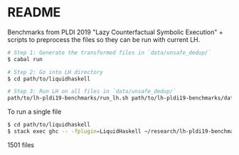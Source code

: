 # README

Benchmarks from PLDI 2019 "Lazy Counterfactual Symbolic Execution" + scripts to preprocess the files so they can be run with current LH.

```.sh
# Step 1: Generate the transformed files in `data/unsafe_dedup/`
$ cabal run

# Step 2: Go into LH directory
$ cd path/to/liquidhaskell

# Step 3: Run LH on all files in `data/unsafe_dedup/`
path/to/lh-pldi19-benchmarks/run_lh.sh path/to/lh-pldi19-benchmarks/data/unsafe_dedup
```

To run a single file

```sh
$ cd path/to/liquidhaskell
$ stack exec ghc -- -fplugin=LiquidHaskell ~/research/lh-pldi19-benchmarks/data/unsafe_dedup/List.lhs-2015-03-19T04.43.04.lhs -i=/Users/rjhala/research/lh-pldi19-benchmarks/data/lib
```

1501 files